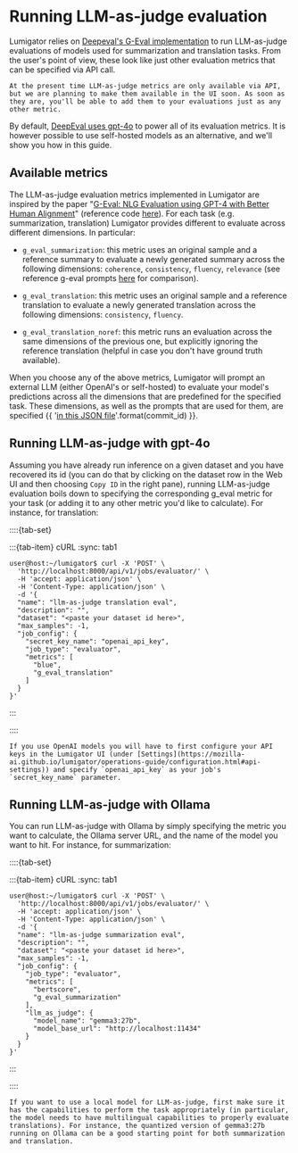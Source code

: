 # Running LLM-as-judge evaluation

Lumigator relies on [Deepeval's G-Eval implementation](https://docs.confident-ai.com/docs/metrics-llm-evals)
to run LLM-as-judge evaluations of models used for summarization and translation tasks. From the user's point
of view, these look like just other evaluation metrics that can be specified via API call.

```{note}
At the present time LLM-as-judge metrics are only available via API, but we are planning to make them available in the UI soon. As soon as they are, you'll be able to add them to your evaluations just as any other metric.
```

By default, [DeepEval uses gpt-4o](https://www.deepeval.com/integrations/models/openai) to power all of
its evaluation metrics. It is however possible to use self-hosted models as an alternative, and we'll show
you how in this guide.

## Available metrics

The LLM-as-judge evaluation metrics implemented in Lumigator are inspired by the paper
"[G-Eval: NLG Evaluation using GPT-4 with Better Human Alignment](https://arxiv.org/abs/2303.16634)"
(reference code [here](https://github.com/nlpyang/geval/tree/main)). For each task (e.g. summarization,
translation) Lumigator provides different to evaluate across different dimensions. In particular:

- `g_eval_summarization`: this metric uses an original sample and a reference summary to evaluate
a newly generated summary across the following dimensions: `coherence`, `consistency`, `fluency`, `relevance`
(see reference g-eval prompts [here](https://github.com/nlpyang/geval/tree/main/prompts/summeval) for
comparison).

- `g_eval_translation`: this metric uses an original sample and a reference translation to evaluate
a newly generated translation across the following dimensions: `consistency`, `fluency`.

- `g_eval_translation_noref`: this metric runs an evaluation across the same dimensions of the previous one,
but explicitly ignoring the reference translation (helpful in case you don't have ground truth available).

When you choose any of the above metrics, Lumigator will prompt an external LLM (either OpenAI's
or self-hosted) to evaluate your model's predictions across all the dimensions that are predefined
for the specified task. These dimensions, as well as the prompts that are used for them, are specified
{{ '[in this JSON file](https://github.com/mozilla-ai/lumigator/blob/{}/lumigator/jobs/evaluator/g_eval_prompts.json)'.format(commit_id) }}.

## Running LLM-as-judge with gpt-4o

Assuming you have already run inference on a given dataset and you have recovered its id (you can do that by clicking on the dataset row in the Web UI and then choosing `Copy ID` in the right pane), running LLM-as-judge evaluation boils down to specifying the corresponding g_eval metric for your task (or adding it to any other metric you'd like to calculate). For instance, for translation:

::::{tab-set}

:::{tab-item} cURL
:sync: tab1
```console
user@host:~/lumigator$ curl -X 'POST' \
  'http://localhost:8000/api/v1/jobs/evaluator/' \
  -H 'accept: application/json' \
  -H 'Content-Type: application/json' \
  -d '{
  "name": "llm-as-judge translation eval",
  "description": "",
  "dataset": "<paste your dataset id here>",
  "max_samples": -1,
  "job_config": {
    "secret_key_name": "openai_api_key",
    "job_type": "evaluator",
    "metrics": [
      "blue",
      "g_eval_translation"
    ]
  }
}'
```
:::

::::

```{note}
If you use OpenAI models you will have to first configure your API keys in the Lumigator UI (under [Settings](https://mozilla-ai.github.io/lumigator/operations-guide/configuration.html#api-settings)) and specify `openai_api_key` as your job's `secret_key_name` parameter.
```

## Running LLM-as-judge with Ollama

You can run LLM-as-judge with Ollama by simply specifying the metric you want to calculate, the Ollama server URL, and the name of the model you want to hit. For instance, for summarization:


::::{tab-set}

:::{tab-item} cURL
:sync: tab1
```console
user@host:~/lumigator$ curl -X 'POST' \
  'http://localhost:8000/api/v1/jobs/evaluator/' \
  -H 'accept: application/json' \
  -H 'Content-Type: application/json' \
  -d '{
  "name": "llm-as-judge summarization eval",
  "description": "",
  "dataset": "<paste your dataset id here>",
  "max_samples": -1,
  "job_config": {
    "job_type": "evaluator",
    "metrics": [
      "bertscore",
      "g_eval_summarization"
    ],
    "llm_as_judge": {
      "model_name": "gemma3:27b",
      "model_base_url": "http://localhost:11434"
    }
  }
}'
```
:::

::::

```{note}
If you want to use a local model for LLM-as-judge, first make sure it has the capabilities to perform the task appropriately (in particular, the model needs to have multilingual capabilities to properly evaluate translations). For instance, the quantized version of gemma3:27b running on Ollama can be a good starting point for both summarization and translation.
```
